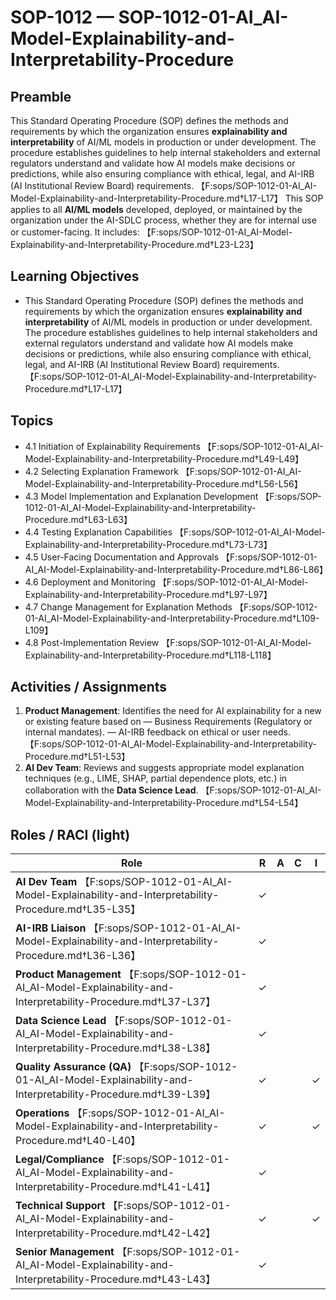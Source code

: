 # SOP-1012 — SOP-1012-01-AI\_AI-Model-Explainability-and-Interpretability-Procedure

## Preamble
This Standard Operating Procedure (SOP) defines the methods and requirements by which the organization ensures **explainability and interpretability** of AI/ML models in production or under development. The procedure establishes guidelines to help internal stakeholders and external regulators understand and validate how AI models make decisions or predictions, while also ensuring compliance with ethical, legal, and AI-IRB (AI Institutional Review Board) requirements. 【F:sops/SOP-1012-01-AI_AI-Model-Explainability-and-Interpretability-Procedure.md†L17-L17】
This SOP applies to all **AI/ML models** developed, deployed, or maintained by the organization under the AI-SDLC process, whether they are for internal use or customer-facing. It includes: 【F:sops/SOP-1012-01-AI_AI-Model-Explainability-and-Interpretability-Procedure.md†L23-L23】

## Learning Objectives
- This Standard Operating Procedure (SOP) defines the methods and requirements by which the organization ensures **explainability and interpretability** of AI/ML models in production or under development. The procedure establishes guidelines to help internal stakeholders and external regulators understand and validate how AI models make decisions or predictions, while also ensuring compliance with ethical, legal, and AI-IRB (AI Institutional Review Board) requirements. 【F:sops/SOP-1012-01-AI_AI-Model-Explainability-and-Interpretability-Procedure.md†L17-L17】

## Topics
- 4.1 Initiation of Explainability Requirements 【F:sops/SOP-1012-01-AI_AI-Model-Explainability-and-Interpretability-Procedure.md†L49-L49】
- 4.2 Selecting Explanation Framework 【F:sops/SOP-1012-01-AI_AI-Model-Explainability-and-Interpretability-Procedure.md†L56-L56】
- 4.3 Model Implementation and Explanation Development 【F:sops/SOP-1012-01-AI_AI-Model-Explainability-and-Interpretability-Procedure.md†L63-L63】
- 4.4 Testing Explanation Capabilities 【F:sops/SOP-1012-01-AI_AI-Model-Explainability-and-Interpretability-Procedure.md†L73-L73】
- 4.5 User-Facing Documentation and Approvals 【F:sops/SOP-1012-01-AI_AI-Model-Explainability-and-Interpretability-Procedure.md†L86-L86】
- 4.6 Deployment and Monitoring 【F:sops/SOP-1012-01-AI_AI-Model-Explainability-and-Interpretability-Procedure.md†L97-L97】
- 4.7 Change Management for Explanation Methods 【F:sops/SOP-1012-01-AI_AI-Model-Explainability-and-Interpretability-Procedure.md†L109-L109】
- 4.8 Post-Implementation Review 【F:sops/SOP-1012-01-AI_AI-Model-Explainability-and-Interpretability-Procedure.md†L118-L118】

## Activities / Assignments
1) **Product Management**: Identifies the need for AI explainability for a new or existing feature based on — Business Requirements (Regulatory or internal mandates). — AI-IRB feedback on ethical or user needs. 【F:sops/SOP-1012-01-AI_AI-Model-Explainability-and-Interpretability-Procedure.md†L51-L53】
2) **AI Dev Team**: Reviews and suggests appropriate model explanation techniques (e.g., LIME, SHAP, partial dependence plots, etc.) in collaboration with the **Data Science Lead**. 【F:sops/SOP-1012-01-AI_AI-Model-Explainability-and-Interpretability-Procedure.md†L54-L54】

## Roles / RACI (light)
| Role | R | A | C | I |
|---|---|---|---|---|
| **AI Dev Team** 【F:sops/SOP-1012-01-AI_AI-Model-Explainability-and-Interpretability-Procedure.md†L35-L35】 | ✓ |  |  |  |
| **AI-IRB Liaison** 【F:sops/SOP-1012-01-AI_AI-Model-Explainability-and-Interpretability-Procedure.md†L36-L36】 | ✓ |  |  |  |
| **Product Management** 【F:sops/SOP-1012-01-AI_AI-Model-Explainability-and-Interpretability-Procedure.md†L37-L37】 | ✓ |  |  |  |
| **Data Science Lead** 【F:sops/SOP-1012-01-AI_AI-Model-Explainability-and-Interpretability-Procedure.md†L38-L38】 | ✓ |  |  |  |
| **Quality Assurance (QA)** 【F:sops/SOP-1012-01-AI_AI-Model-Explainability-and-Interpretability-Procedure.md†L39-L39】 | ✓ |  |  | ✓ |
| **Operations** 【F:sops/SOP-1012-01-AI_AI-Model-Explainability-and-Interpretability-Procedure.md†L40-L40】 | ✓ |  |  | ✓ |
| **Legal/Compliance** 【F:sops/SOP-1012-01-AI_AI-Model-Explainability-and-Interpretability-Procedure.md†L41-L41】 | ✓ |  |  |  |
| **Technical Support** 【F:sops/SOP-1012-01-AI_AI-Model-Explainability-and-Interpretability-Procedure.md†L42-L42】 | ✓ |  |  | ✓ |
| **Senior Management** 【F:sops/SOP-1012-01-AI_AI-Model-Explainability-and-Interpretability-Procedure.md†L43-L43】 | ✓ |  |  |  |
